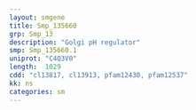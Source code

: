 ```yaml
---
layout: smgene
title: Smp_135660
grp: Smp_13
description: "Golgi pH regulator"
smp: Smp_135660.1
uniprot: "C4Q3V0"
length:  1029
cdd: "cl13817, cl13913, pfam12430, pfam12537"
kk: ns
categories: sm
---
```

